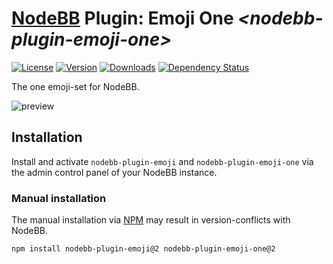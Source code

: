 # [NodeBB](https://nodebb.org/) Plugin: **Emoji One** *\<nodebb-plugin-emoji-one>*

[![License](https://img.shields.io/npm/l/nodebb-plugin-emoji-one.svg)](LICENSE)
[![Version](https://img.shields.io/npm/v/nodebb-plugin-emoji-one.svg)](https://www.npmjs.com/package/nodebb-plugin-emoji-one)
[![Downloads](https://img.shields.io/npm/dm/nodebb-plugin-emoji-one.svg)](https://www.npmjs.com/package/nodebb-plugin-emoji-one)
[![Dependency Status](https://david-dm.org/NodeBB-Community/nodebb-plugin-emoji-one.svg)](https://david-dm.org/NodeBB-Community/nodebb-plugin-emoji-one)

The one emoji-set for NodeBB.

![preview](https://d1j8pt39hxlh3d.cloudfront.net/sections/thumbnails/thumb-3.0c_1.png)

## Installation

Install and activate `nodebb-plugin-emoji` and `nodebb-plugin-emoji-one` via the admin control panel of your NodeBB instance.

### Manual installation

The manual installation via [NPM](https://www.npmjs.com/) may result in version-conflicts with NodeBB.

    npm install nodebb-plugin-emoji@2 nodebb-plugin-emoji-one@2
